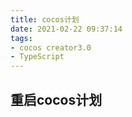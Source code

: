 ```yaml
---
title: cocos计划
date: 2021-02-22 09:37:14
tags:
- cocos creator3.0
- TypeScript
---
```


## 重启cocos计划